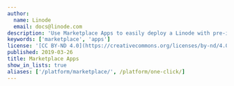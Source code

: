 ```yaml
---
author:
  name: Linode
  email: docs@linode.com
description: 'Use Marketplace Apps to easily deploy a Linode with pre-installed software, like WordPress, Minecraft, and OpenVPN.'
keywords: ['marketplace', 'apps']
license: '[CC BY-ND 4.0](https://creativecommons.org/licenses/by-nd/4.0)'
published: 2019-03-26
title: Marketplace Apps
show_in_lists: true
aliases: ['/platform/marketplace/', /platform/one-click/]
---
```

